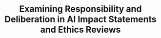 ---
title: "Examining Responsibility and Deliberation in AI Impact Statements and Ethics Reviews"
collection: publications
permalink: /publication/impact-statements
paperurl: 'https://dliu18.github.io/'
citation: "D. Liu<span>&#42;</span>, P. Nanayakkara<span>&#42;</span>, S. Sakha, G. Abuhamad, S.L. Blodgett, N. Diakopoulos, J. Hullman, and T. Eliassi-Rad. <i>Examining Responsibility and Deliberation in AI Impact Statements and Ethics Reviews</i>. AIES'22."
---